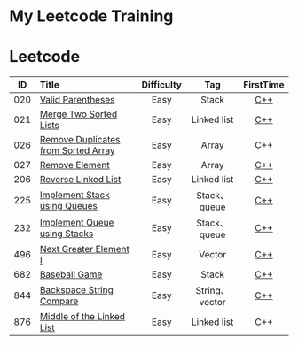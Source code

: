 # My Leetcode Training


# Leetcode
| ID   | Title                                    | Difficulty |                    Tag                    |                    FirstTime                    |
| ---- | :--------------------------------------- | :--------: | :---------------------------------------: | :--------------------------------------: |
| 020 |[Valid Parentheses](https://leetcode.com/problems/valid-parentheses/) | Easy | Stack |[C++](https://github.com/codingClaire/leetcode/blob/master/FirstTime/20.cpp)
| 021  |[Merge Two Sorted Lists](https://leetcode.com/problems/merge-two-sorted-lists/)| Easy| Linked list|[C++](https://github.com/codingClaire/leetcode/blob/master/FirstTime/21.cpp)
| 026  | [Remove Duplicates from Sorted Array](https://leetcode.com/problems/remove-duplicates-from-sorted-array/) |    Easy    |    Array    | [C++](https://github.com/codingClaire/leetcode/blob/master/FirstTime/26.cpp) |
| 027  | [Remove Element](https://leetcode.com/problems/remove-element/)|  Easy |  Array|[C++](https://github.com/codingClaire/leetcode/blob/master/FirstTime/27.cpp) |
| 206  |[Reverse Linked List](https://leetcode.com/problems/reverse-linked-list/)| Easy | Linked list|[C++](https://github.com/codingClaire/leetcode/blob/master/FirstTime/27.cpp)|
| 225  |[Implement Stack using Queues](https://leetcode.com/problems/implement-stack-using-queues/) |  Easy  | Stack、queue | [C++](https://github.com/codingClaire/leetcode/blob/master/FirstTime/225.cpp)
| 232  | [Implement Queue using Stacks](https://leetcode.com/problems/implement-queue-using-stacks/)|   Easy   |   Stack、queue  | [C++](https://github.com/codingClaire/leetcode/blob/master/FirstTime/232.cpp)
| 496  | [Next Greater Element I](https://leetcode.com/problems/next-greater-element-i/)| Easy| Vector| [C++](https://github.com/codingClaire/leetcode/blob/master/FirstTime/496.cpp)
| 682  | [Baseball Game](https://leetcode.com/problems/baseball-game/) |    Easy    |    Stack    | [C++](https://github.com/codingClaire/leetcode/blob/master/FirstTime/682.cpp) |
| 844  |[Backspace String Compare](https://leetcode.com/problems/backspace-string-compare/)|  Easy  | String、vector   | [C++](https://github.com/codingClaire/leetcode/blob/master/FirstTime/844.cpp)|
| 876  |[Middle of the Linked List](https://leetcode.com/problems/middle-of-the-linked-list/)| Easy| Linked list |[C++](https://github.com/codingClaire/leetcode/blob/master/FirstTime/876.cpp)|
